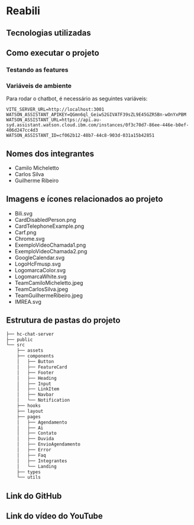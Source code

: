 # Reabili

## Tecnologias utilizadas



## Como executar o projeto

### Testando as features


### Variáveis de ambiente

Para rodar o chatbot, é necessário as seguintes variáveis:

```.env
VITE_SERVER_URL=http://localhost:3001
WATSON_ASSISTANT_APIKEY=QGmn6ql_GeiwS2GIVATF39sZL9E45GZR5Bn-wOnYxPBM
WATSON_ASSISTANT_URL=https://api.au-syd.assistant.watson.cloud.ibm.com/instances/0f3c70d7-86ee-446e-b0ef-406d247cc4d3
WATSON_ASSISTANT_ID=cf062b12-48b7-44c8-903d-031a15b42851

```

## Nomes dos integrantes

- Camilo Micheletto
- Carlos Silva
- Guilherme Ribeiro

## Imagens e ícones relacionados ao projeto

- Bili.svg
- CardDisabledPerson.png
- CardTelephoneExample.png
- Carf.png
- Chrome.svg
- ExemploVideoChamada1.png
- ExemploVideoChamada2.png
- GoogleCalendar.svg
- LogoHcFmusp.svg
- LogomarcaColor.svg
- LogomarcaWhite.svg
- TeamCamiloMicheletto.jpeg
- TeamCarlosSilva.jpeg
- TeamGuilhermeRibeiro.jpeg
- IMREA.svg

## Estrutura de pastas do projeto

```bash
├── hc-chat-server
├── public
└── src
    ├── assets
    ├── components
    │   ├── Button
    │   ├── FeatureCard
    │   ├── Footer
    │   ├── Heading
    │   ├── Input
    │   ├── LinkItem
    │   ├── Navbar
    │   └── Notification
    ├── hooks
    ├── layout
    ├── pages
    │   ├── Agendamento
    │   ├── Ai
    │   ├── Contato
    │   ├── Duvida
    │   ├── EnvioAgendamento
    │   ├── Error
    │   ├── Faq
    │   ├── Integrantes
    │   └── Landing
    ├── types
    └── utils
```

## Link do GitHub

## Link do vídeo do YouTube